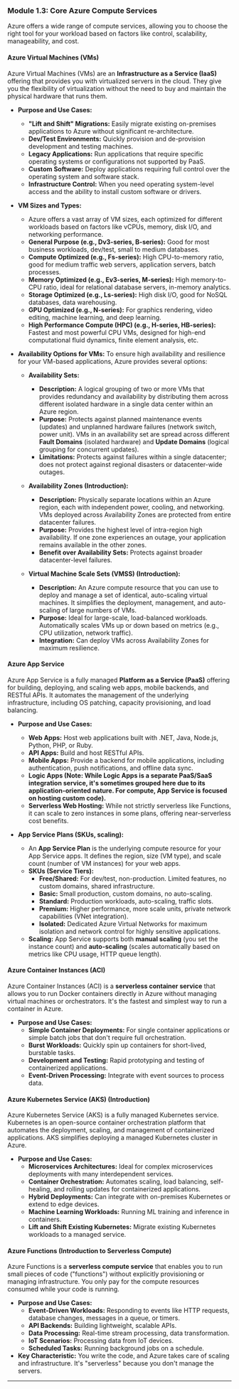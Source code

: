 ### **Module 1.3: Core Azure Compute Services**

Azure offers a wide range of compute services, allowing you to choose the right tool for your workload based on factors like control, scalability, manageability, and cost.

#### **Azure Virtual Machines (VMs)**

Azure Virtual Machines (VMs) are an **Infrastructure as a Service (IaaS)** offering that provides you with virtualized servers in the cloud. They give you the flexibility of virtualization without the need to buy and maintain the physical hardware that runs them.

* **Purpose and Use Cases:**
    * **"Lift and Shift" Migrations:** Easily migrate existing on-premises applications to Azure without significant re-architecture.
    * **Dev/Test Environments:** Quickly provision and de-provision development and testing machines.
    * **Legacy Applications:** Run applications that require specific operating systems or configurations not supported by PaaS.
    * **Custom Software:** Deploy applications requiring full control over the operating system and software stack.
    * **Infrastructure Control:** When you need operating system-level access and the ability to install custom software or drivers.

* **VM Sizes and Types:**
    * Azure offers a vast array of VM sizes, each optimized for different workloads based on factors like vCPUs, memory, disk I/O, and networking performance.
    * **General Purpose (e.g., Dv3-series, B-series):** Good for most business workloads, dev/test, small to medium databases.
    * **Compute Optimized (e.g., Fs-series):** High CPU-to-memory ratio, good for medium traffic web servers, application servers, batch processes.
    * **Memory Optimized (e.g., Ev3-series, M-series):** High memory-to-CPU ratio, ideal for relational database servers, in-memory analytics.
    * **Storage Optimized (e.g., Ls-series):** High disk I/O, good for NoSQL databases, data warehousing.
    * **GPU Optimized (e.g., N-series):** For graphics rendering, video editing, machine learning, and deep learning.
    * **High Performance Compute (HPC) (e.g., H-series, HB-series):** Fastest and most powerful CPU VMs, designed for high-end computational fluid dynamics, finite element analysis, etc.

* **Availability Options for VMs:** To ensure high availability and resilience for your VM-based applications, Azure provides several options:
    * **Availability Sets:**
        * **Description:** A logical grouping of two or more VMs that provides redundancy and availability by distributing them across different isolated hardware in a single data center within an Azure region.
        * **Purpose:** Protects against planned maintenance events (updates) and unplanned hardware failures (network switch, power unit). VMs in an availability set are spread across different **Fault Domains** (isolated hardware) and **Update Domains** (logical grouping for concurrent updates).
        * **Limitations:** Protects against failures within a single datacenter; does not protect against regional disasters or datacenter-wide outages.

    * **Availability Zones (Introduction):**
        * **Description:** Physically separate locations within an Azure region, each with independent power, cooling, and networking. VMs deployed across Availability Zones are protected from entire datacenter failures.
        * **Purpose:** Provides the highest level of intra-region high availability. If one zone experiences an outage, your application remains available in the other zones.
        * **Benefit over Availability Sets:** Protects against broader datacenter-level failures.

    * **Virtual Machine Scale Sets (VMSS) (Introduction):**
        * **Description:** An Azure compute resource that you can use to deploy and manage a set of identical, auto-scaling virtual machines. It simplifies the deployment, management, and auto-scaling of large numbers of VMs.
        * **Purpose:** Ideal for large-scale, load-balanced workloads. Automatically scales VMs up or down based on metrics (e.g., CPU utilization, network traffic).
        * **Integration:** Can deploy VMs across Availability Zones for maximum resilience.

#### **Azure App Service**

Azure App Service is a fully managed **Platform as a Service (PaaS)** offering for building, deploying, and scaling web apps, mobile backends, and RESTful APIs. It automates the management of the underlying infrastructure, including OS patching, capacity provisioning, and load balancing.

* **Purpose and Use Cases:**
    * **Web Apps:** Host web applications built with .NET, Java, Node.js, Python, PHP, or Ruby.
    * **API Apps:** Build and host RESTful APIs.
    * **Mobile Apps:** Provide a backend for mobile applications, including authentication, push notifications, and offline data sync.
    * **Logic Apps (Note: While Logic Apps is a separate PaaS/SaaS integration service, it's sometimes grouped here due to its application-oriented nature. For compute, App Service is focused on hosting custom code).**
    * **Serverless Web Hosting:** While not strictly serverless like Functions, it can scale to zero instances in some plans, offering near-serverless cost benefits.

* **App Service Plans (SKUs, scaling):**
    * An **App Service Plan** is the underlying compute resource for your App Service apps. It defines the region, size (VM type), and scale count (number of VM instances) for your web apps.
    * **SKUs (Service Tiers):**
        * **Free/Shared:** For dev/test, non-production. Limited features, no custom domains, shared infrastructure.
        * **Basic:** Small production, custom domains, no auto-scaling.
        * **Standard:** Production workloads, auto-scaling, traffic slots.
        * **Premium:** Higher performance, more scale units, private network capabilities (VNet integration).
        * **Isolated:** Dedicated Azure Virtual Networks for maximum isolation and network control for highly sensitive applications.
    * **Scaling:** App Service supports both **manual scaling** (you set the instance count) and **auto-scaling** (scales automatically based on metrics like CPU usage, HTTP queue length).

#### **Azure Container Instances (ACI)**

Azure Container Instances (ACI) is a **serverless container service** that allows you to run Docker containers directly in Azure without managing virtual machines or orchestrators. It's the fastest and simplest way to run a container in Azure.

* **Purpose and Use Cases:**
    * **Simple Container Deployments:** For single container applications or simple batch jobs that don't require full orchestration.
    * **Burst Workloads:** Quickly spin up containers for short-lived, burstable tasks.
    * **Development and Testing:** Rapid prototyping and testing of containerized applications.
    * **Event-Driven Processing:** Integrate with event sources to process data.

#### **Azure Kubernetes Service (AKS) (Introduction)**

Azure Kubernetes Service (AKS) is a fully managed Kubernetes service. Kubernetes is an open-source container orchestration platform that automates the deployment, scaling, and management of containerized applications. AKS simplifies deploying a managed Kubernetes cluster in Azure.

* **Purpose and Use Cases:**
    * **Microservices Architectures:** Ideal for complex microservices deployments with many interdependent services.
    * **Container Orchestration:** Automates scaling, load balancing, self-healing, and rolling updates for containerized applications.
    * **Hybrid Deployments:** Can integrate with on-premises Kubernetes or extend to edge devices.
    * **Machine Learning Workloads:** Running ML training and inference in containers.
    * **Lift and Shift Existing Kubernetes:** Migrate existing Kubernetes workloads to a managed service.

#### **Azure Functions (Introduction to Serverless Compute)**

Azure Functions is a **serverless compute service** that enables you to run small pieces of code ("functions") without explicitly provisioning or managing infrastructure. You only pay for the compute resources consumed while your code is running.

* **Purpose and Use Cases:**
    * **Event-Driven Workloads:** Responding to events like HTTP requests, database changes, messages in a queue, or timers.
    * **API Backends:** Building lightweight, scalable APIs.
    * **Data Processing:** Real-time stream processing, data transformation.
    * **IoT Scenarios:** Processing data from IoT devices.
    * **Scheduled Tasks:** Running background jobs on a schedule.
* **Key Characteristic:** You write the code, and Azure takes care of scaling and infrastructure. It's "serverless" because you don't manage the servers.

---